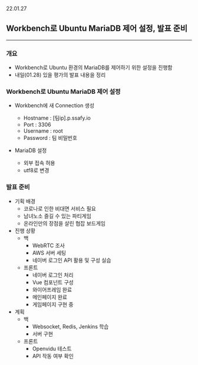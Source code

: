 22.01.27

## Workbench로 Ubuntu MariaDB 제어 설정, 발표 준비

---

### 개요

- Workbench로 Ubuntu 환경의 MariaDB를 제어하기 위한 설정을 진행함
- 내일(01.28) 있을 평가의 발표 내용을 정리

### Workbench로 Ubuntu MariaDB 제어 설정

- Workbench에 새 Connection 생성
  - Hostname : [팀ip].p.ssafy.io
  - Port : 3306
  - Username : root
  - Password : 팀 비밀번호
  
- MariaDB 설정

  - 외부 접속 허용
  - utf8로 변경

  

### 발표 준비



- 기획 배경
  - 코로나로 인한 비대면 서비스 필요
  - 남녀노소 즐길 수 있는 파티게임
  - 온라인만의 장점을 살린 협잡 보드게임
- 진행 상황
  - 백
    - WebRTC 조사
    - AWS 서버 세팅
    - 네이버 로그인 API 활용 및 구성 실습
  - 프론트
    - 네이버 로그인 처리
    - Vue 컴포넌트 구성
    - 와이어프레임 완료
    - 메인페이지 완료
    - 게임페이지 구현 중
- 계획
  - 백
    - Websocket, Redis, Jenkins 학습
    - 서버 구현
  - 프론트
    - Openvidu 테스트
    - API 작동 여부 확인
